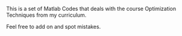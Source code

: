 This is a set of Matlab Codes that deals with the course Optimization Techniques from my curriculum.

Feel free to add on and spot mistakes.

